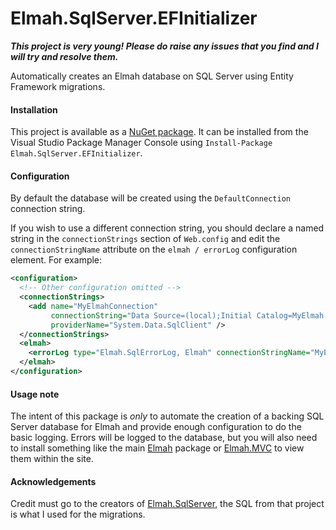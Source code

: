 Elmah.SqlServer.EFInitializer
=============================

**_This project is very young! Please do raise any issues that you find and I will try and resolve them._**

Automatically creates an Elmah database on SQL Server using Entity Framework migrations.

#### Installation

This project is available as a [NuGet package](https://www.nuget.org/packages/Elmah.SqlServer.EFInitializer/).
It can be installed from the Visual Studio Package Manager Console using `Install-Package Elmah.SqlServer.EFInitializer`.

#### Configuration

By default the database will be created using the `DefaultConnection` connection string.

If you wish to use a different connection string, you should declare a named string in the `connectionStrings` section of `Web.config` and edit the `connectionStringName` attribute on the `elmah / errorLog` configuration element. For example:

```xml
<configuration>
  <!-- Other configuration omitted -->
  <connectionStrings>
    <add name="MyElmahConnection"
         connectionString="Data Source=(local);Initial Catalog=MyElmah;Integrated Security=True;"
         providerName="System.Data.SqlClient" />
  </connectionStrings>
  <elmah>
    <errorLog type="Elmah.SqlErrorLog, Elmah" connectionStringName="MyElmahConnection" />
  </elmah>
</configuration>
```

#### Usage note

The intent of this package is _only_ to automate the creation of a backing SQL Server database for Elmah and provide enough configuration to do the basic logging. Errors will be logged to the database, but you will also need to install something like the main [Elmah](https://www.nuget.org/packages/elmah/) package or [Elmah.MVC](https://www.nuget.org/packages/Elmah.MVC/) to view them within the site.

#### Acknowledgements

Credit must go to the creators of [Elmah.SqlServer](https://www.nuget.org/packages/elmah.sqlserver/1.2.0), the SQL from that project is what I used for the migrations.
